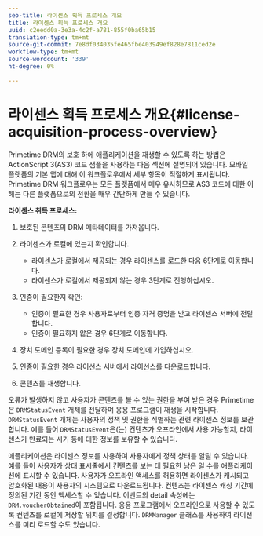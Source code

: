 ```yaml
---
seo-title: 라이센스 획득 프로세스 개요
title: 라이센스 획득 프로세스 개요
uuid: c2eedd0a-3e3a-4c2f-a781-855f0ba65b15
translation-type: tm+mt
source-git-commit: 7e8df034035fe465fbe403949ef828e7811ced2e
workflow-type: tm+mt
source-wordcount: '339'
ht-degree: 0%

---
```



# 라이센스 획득 프로세스 개요{#license-acquisition-process-overview}

Primetime DRM의 보호 하에 애플리케이션을 재생할 수 있도록 하는 방법은 ActionScript 3(AS3) 코드 샘플을 사용하는 다음 섹션에 설명되어 있습니다. 모바일 플랫폼의 기본 앱에 대해 이 워크플로우에서 세부 항목이 적절하게 표시됩니다. Primetime DRM 워크플로우는 모든 플랫폼에서 매우 유사하므로 AS3 코드에 대한 이해는 다른 플랫폼으로의 전환을 매우 간단하게 만들 수 있습니다.

**라이센스 취득 프로세스:**

1. 보호된 콘텐츠의 DRM 메타데이터를 가져옵니다.
1. 라이센스가 로컬에 있는지 확인합니다.

   * 라이센스가 로컬에서 제공되는 경우 라이센스를 로드한 다음 6단계로 이동합니다.
   * 라이센스가 로컬에서 제공되지 않는 경우 3단계로 진행하십시오.

1. 인증이 필요한지 확인:

   * 인증이 필요한 경우 사용자로부터 인증 자격 증명을 받고 라이센스 서버에 전달합니다.
   * 인증이 필요하지 않은 경우 6단계로 이동합니다.

1. 장치 도메인 등록이 필요한 경우 장치 도메인에 가입하십시오.
1. 인증이 필요한 경우 라이선스 서버에서 라이선스를 다운로드합니다.
1. 콘텐츠를 재생합니다.

오류가 발생하지 않고 사용자가 콘텐츠를 볼 수 있는 권한을 부여 받은 경우 Primetime은 `DRMStatusEvent` 개체를 전달하며 응용 프로그램이 재생을 시작합니다. `DRMStatusEvent` 개체는 사용자의 정책 및 권한을 식별하는 관련 라이센스 정보를 보관합니다. 예를 들어 `DRMStatusEvent`은(는) 컨텐츠가 오프라인에서 사용 가능할지, 라이센스가 만료되는 시기 등에 대한 정보를 보유할 수 있습니다.

애플리케이션은 라이센스 정보를 사용하여 사용자에게 정책 상태를 알릴 수 있습니다. 예를 들어 사용자가 상태 표시줄에서 컨텐츠를 보는 데 필요한 남은 일 수를 애플리케이션에 표시할 수 있습니다. 사용자가 오프라인 액세스를 허용하면 라이센스가 캐시되고 암호화된 내용이 사용자의 시스템으로 다운로드됩니다. 컨텐츠는 라이센스 캐싱 기간에 정의된 기간 동안 액세스할 수 있습니다. 이벤트의 detail 속성에는 `DRM.voucherObtained`이 포함됩니다. 응용 프로그램에서 오프라인으로 사용할 수 있도록 컨텐츠를 로컬에 저장할 위치를 결정합니다. `DRMManager` 클래스를 사용하여 라이선스를 미리 로드할 수도 있습니다.
